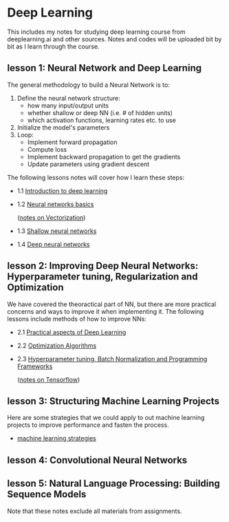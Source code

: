 Deep Learning
======
This includes my notes for studying deep learning course from deeplearning.ai and other sources. Notes and codes will be uploaded bit by bit as I learn through the course. 

lesson 1: Neural Network and Deep Learning
------

The general methodology to build a Neural Network is to:

1. Define the neural network structure:
	- how many input/output units
 	- whether shallow or deep NN (i.e. # of hidden units)
 	- which activation functions, learning rates etc. to use
2. Initialize the model's parameters
3. Loop:
    - Implement forward propagation
    - Compute loss
    - Implement backward propagation to get the gradients
    - Update parameters using gradient descent
    
The following lessons notes will cover how I learn these steps:     
- 1.1 [Introduction to deep learning](https://github.com/Phoebe0222/deep-learning/blob/master/lesson1/Lesson1-1-Intro-to-Neural-Network.pdf)
- 1.2 [Neural networks basics](https://github.com/Phoebe0222/deep-learning/blob/master/lesson1/Lesson1-2-neural-network-basics.pdf) 
	
	([notes on Vectorization](https://colab.research.google.com/github/Phoebe0222/deep-learning/blob/master/lesson1/vectorization_and_Broadcasting.ipynb))
- 1.3 [Shallow neural networks](https://github.com/Phoebe0222/deep-learning/blob/master/lesson1/Lesson1-3-shallow-neural-network.pdf)
- 1.4 [Deep neural networks](https://github.com/Phoebe0222/deep-learning/blob/master/lesson1/Lesson1-4-deep-neural-network.pdf) 
	
lesson 2: Improving Deep Neural Networks: Hyperparameter tuning, Regularization and Optimization
------
We have covered the theoractical part of NN, but there are more practical concerns and ways to improve it when implementing it. The following lessons include methods of how to improve NNs:  
-  2.1 [Practical aspects of Deep Learning](https://github.com/Phoebe0222/deep-learning/blob/master/lesson2/Lesson2-1-practical-aspects-of-deep-learning.pdf)
-  2.2 [Optimization Algorithms](https://github.com/Phoebe0222/deep-learning/blob/master/lesson2/Lesson2-2-optimisation-algorithms.pdf)
-  2.3 [Hyperparameter tuning, Batch Normalization and Programming Frameworks](https://github.com/Phoebe0222/deep-learning/blob/master/lesson2/Lesson2-3-hyperparameters-tuning-batch-normalisation-and-programming-frameworks.pdf) 

	([notes on Tensorflow](https://github.com/Phoebe0222/deep-learning/blob/master/lesson2/Tensorflow.ipynb))


lesson 3: Structuring Machine Learning Projects
------
Here are some strategies that we could apply to out machine learning projects to improve performance and fasten the process. 

- [machine learning strategies](https://github.com/Phoebe0222/deep-learning/blob/master/lesson3/Lesson3-structuring-machine-learning-projects.pdf)

lesson 4: Convolutional Neural Networks
------


lesson 5: Natural Language Processing: Building Sequence Models 
------ 


Note that these notes exclude all materials from assignments. 
 
